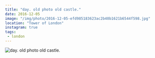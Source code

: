 ```yaml
---
title: "day. old photo old castle."
date: 2016-12-05
image: "/img/photo/2016-12-05-efd985183623ac2b40b1621b6544f598.jpg"
location: "Tower of London"
instagram: true
tags:
 - london
---
```


![day. old photo old castle.](/img/photo/2016-12-05-efd985183623ac2b40b1621b6544f598.jpg)
